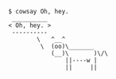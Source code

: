 <!-- exec -->

    $ cowsay Oh, hey.
     __________
    < Oh, hey. >
     ----------
            \   ^__^
             \  (oo)\_______
                (__)\       )\/\
                    ||----w |
                    ||     ||

<!-- end -->
